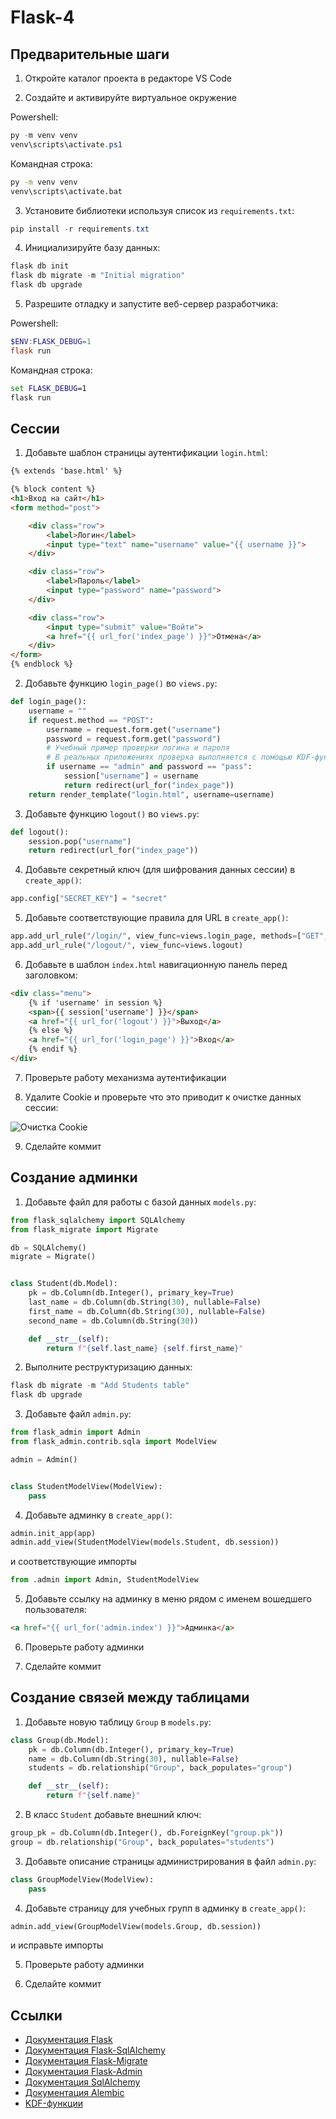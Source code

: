 # Flask-4

## Предварительные шаги

1. Откройте каталог проекта в редакторе VS Code

2. Создайте и активируйте виртуальное окружение 

Powershell:

```powershell
py -m venv venv
venv\scripts\activate.ps1
```

Командная строка:

```cmd
py -m venv venv
venv\scripts\activate.bat
```

3. Установите библиотеки используя список из `requirements.txt`:

```powershell
pip install -r requirements.txt
```

4. Инициализируйте базу данных:

```powershell
flask db init
flask db migrate -m "Initial migration"
flask db upgrade
```

5. Разрешите отладку и запустите веб-сервер разработчика:

Powershell:

```powershell
$ENV:FLASK_DEBUG=1
flask run
```

Командная строка:

```cmd
set FLASK_DEBUG=1
flask run
```

## Сессии

1. Добавьте шаблон страницы аутентификации `login.html`:

```html
{% extends 'base.html' %}

{% block content %}
<h1>Вход на сайт</h1>
<form method="post">

    <div class="row">
        <label>Логин</label>
        <input type="text" name="username" value="{{ username }}">
    </div>

    <div class="row">
        <label>Пароль</label>
        <input type="password" name="password">
    </div>

    <div class="row">
        <input type="submit" value="Войти">
        <a href="{{ url_for('index_page') }}">Отмена</a>
    </div>
</form>
{% endblock %}
```

2. Добавьте функцию `login_page()` во `views.py`:

```python
def login_page():
    username = ""
    if request.method == "POST":
        username = request.form.get("username")
        password = request.form.get("password")
        # Учебный пример проверки логина и пароля
        # В реальных приложениях проверка выполняется с помощью KDF-функций
        if username == "admin" and password == "pass":
            session["username"] = username
            return redirect(url_for("index_page"))
    return render_template("login.html", username=username)
```

3. Добавьте функцию `logout()` во `views.py`:

```python
def logout():
    session.pop("username")
    return redirect(url_for("index_page"))
```

4. Добавьте секретный ключ (для шифрования данных сессии) в `create_app()`:

```python
app.config["SECRET_KEY"] = "secret"
```

5. Добавьте соответствующие правила для URL в `create_app()`:

```python
app.add_url_rule("/login/", view_func=views.login_page, methods=["GET", "POST"])
app.add_url_rule("/logout/", view_func=views.logout)
```

6. Добавьте в шаблон `index.html` навигационную панель перед заголовком:

```html
<div class="menu">
    {% if 'username' in session %}
    <span>{{ session['username'] }}</span>
    <a href="{{ url_for('logout') }}">Выход</a>
    {% else %}
    <a href="{{ url_for('login_page') }}">Вход</a>
    {% endif %}
</div>
```

7. Проверьте работу механизма аутентификации

8. Удалите Cookie и проверьте что это приводит к очистке данных сессии:

![Очистка Cookie](img/cookie.png)

9. Сделайте коммит

## Создание админки

1. Добавьте файл для работы с базой данных `models.py`:

```python
from flask_sqlalchemy import SQLAlchemy
from flask_migrate import Migrate

db = SQLAlchemy()
migrate = Migrate()


class Student(db.Model):
    pk = db.Column(db.Integer(), primary_key=True)
    last_name = db.Column(db.String(30), nullable=False)
    first_name = db.Column(db.String(30), nullable=False)
    second_name = db.Column(db.String(30))

    def __str__(self):
        return f"{self.last_name} {self.first_name}"
```

2. Выполните реструктуризацию данных:

```powershell
flask db migrate -m "Add Students table"
flask db upgrade
```

3. Добавьте файл `admin.py`:

```python
from flask_admin import Admin
from flask_admin.contrib.sqla import ModelView

admin = Admin()


class StudentModelView(ModelView):
    pass
```

4. Добавьте админку в `create_app()`:

```python
admin.init_app(app)
admin.add_view(StudentModelView(models.Student, db.session))
```

и соответствующие импорты

```python
from .admin import Admin, StudentModelView
```

5. Добавьте ссылку на админку в меню рядом с именем вошедшего пользователя:

```html
<a href="{{ url_for('admin.index') }}">Админка</a>
```

6. Проверьте работу админки

7. Сделайте коммит

## Создание связей между таблицами

1. Добавьте новую таблицу `Group` в `models.py`:

```python
class Group(db.Model):
    pk = db.Column(db.Integer(), primary_key=True)
    name = db.Column(db.String(30), nullable=False)
    students = db.relationship("Group", back_populates="group")

    def __str__(self):
        return f"{self.name}"
```

2. В класс `Student` добавьте внешний ключ:

```python
group_pk = db.Column(db.Integer(), db.ForeignKey("group.pk"))
group = db.relationship("Group", back_populates="students")
```

3. Добавьте описание страницы администрирования в файл `admin.py`:

```python
class GroupModelView(ModelView):
    pass
```

4. Добавьте страницу для учебных групп в админку в `create_app()`:

```python
admin.add_view(GroupModelView(models.Group, db.session))
```

и исправьте импорты

5. Проверьте работу админки

6. Сделайте коммит

## Ссылки

* [Документация Flask](https://flask.palletsprojects.com/)
* [Документация Flask-SqlAlchemy](https://flask-sqlalchemy.palletsprojects.com/)
* [Документация Flask-Migrate](https://flask.palletsprojects.com/)
* [Документация Flask-Admin](https://flask-admin.readthedocs.io/)
* [Документация SqlAlchemy](https://www.sqlalchemy.org/)
* [Документация Alembic](https://alembic.sqlalchemy.org/)
* [KDF-функции](https://en.wikipedia.org/wiki/Key_derivation_function)
